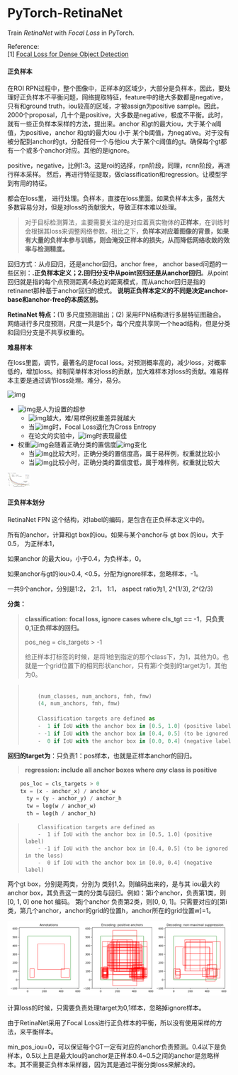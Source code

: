 # PyTorch-RetinaNet
Train _RetinaNet_ with _Focal Loss_ in PyTorch.

Reference:  
[1] [Focal Loss for Dense Object Detection](https://arxiv.org/abs/1708.02002)  

#### **正负样本**

在ROI RPN过程中，整个图像中，正样本的区域少，大部分是负样本，因此，要处理好正负样本不平衡问题，网络提取特征，feature中的绝大多数都是negative，只有和ground truth，iou较高的区域，才被assign为positive sample。因此，2000个proposal，几十个是positive，大多数是negative，极度不平衡。此时，就有一些正负样本采样的方法，提出来。anchor 和gt的最大iou，大于某个a阈值，为positive，anchor 和gt的最大iou 小于 某个b阈值，为negative。对于没有被分配到anchor的gt，分配任何一个与他iou 大于某个c阈值的gt。确保每个gt都有一个或多个anchor对应。其他的是ignore。

positive，negative，比例1:3。这是roi的选择，rpn阶段，同理，rcnn阶段，再进行样本采样。 然后，再进行特征提取，做classification和regression。让模型学到有用的特征。

都会在loss里， 进行处理。负样本，直接在loss里面。如果负样本太多，虽然大多数容易分对，但是对loss的贡献很大，导致正样本难以处理。

> 对于目标检测算法，主要需要关注的是对应着真实物体的**正样本**，在训练时会根据其loss来调整网络参数。相比之下，**负样本对应着图像的背景，如果有大量的负样本参与训练，则会淹没正样本的损失，从而降低网络收敛的效率与检测精度。**



回归方式：从点回归，还是anchor回归。anchor free， anchor based问题的一些区别：**.正负样本定义；2.回归分支中从point回归还是从anchor回归**。从point回归就是指的每个点预测距离4条边的距离模式，而从anchor回归是指的retinanet那种基于anchor回归的模式。  **说明正负样本定义的不同是决定anchor-base和anchor-free的本质区别。**



**RetinaNet 特点：**(1) 多尺度预测输出；(2) 采用FPN结构进行多层特征图融合。 网络进行多尺度预测，尺度一共是5个，每个尺度共享同一个head结构，但是分类和回归分支是不共享权重的。



**难易样本**

在loss里面，调节，最著名的是focal loss。对预测概率高的，减少loss，对概率低的，增加loss。抑制简单样本对loss的贡献，加大难样本对loss的贡献。难易样本主要是通过调节loss处理。难分，易分。

![img](https://cdn.nlark.com/yuque/__latex/4ba7cddb8ce68ab6d501851d326376a3.svg#card=math&code=FL%28p_t%29%20%3D%20-%20%5Calpha_t%20%5C%20%281%20-%20p_t%29%5E%5Cgamma%20%5C%20log%28p_t%29&height=20&width=226)

- ![img](https://cdn.nlark.com/yuque/__latex/ae539dfcc999c28e25a0f3ae65c1de79.svg#card=math&code=%5Cgamma&height=16&width=8)是人为设置的超参
  - ![img](https://cdn.nlark.com/yuque/__latex/ae539dfcc999c28e25a0f3ae65c1de79.svg#card=math&code=%5Cgamma&height=16&width=8)越大，难/易样例权重差异就越大
  - 当![img](https://cdn.nlark.com/yuque/__latex/dabe5e8b1a99648f7dc9ae35e4c3b32e.svg#card=math&code=%5Cgamma%20%3D%200&height=19&width=40)时，Focal Loss退化为Cross Entropy
  - 在论文的实验中，![img](https://cdn.nlark.com/yuque/__latex/0179f5caad1b6e67b27e9a4eaae8304a.svg#card=math&code=%5Cgamma%20%3D%202&height=19&width=40)时表现最佳
- 权重![img](https://cdn.nlark.com/yuque/__latex/5beb6e40107f5dba5506f53f73c8f2f8.svg#card=math&code=%281-p_t%29%5E%5Cgamma&height=20&width=64)会随着正确分类的置信度![img](https://cdn.nlark.com/yuque/__latex/011f9f40084dbe619093c6799fd364ca.svg#card=math&code=p_t&height=14&width=15)变化
  - 当![img](https://cdn.nlark.com/yuque/__latex/011f9f40084dbe619093c6799fd364ca.svg#card=math&code=p_t&height=14&width=15)比较大时，正确分类的置信度高，属于易样例，权重就比较小
  - 当![img](https://cdn.nlark.com/yuque/__latex/011f9f40084dbe619093c6799fd364ca.svg#card=math&code=p_t&height=14&width=15)比较小时，正确分类的置信度低，属于难样例，权重就比较大

<img src="image-20210819200019351.png" alt="image-20210819200019351" style="zoom: 5%;" />



#### 正负样本划分

RetinaNet FPN 这个结构，对label的编码，是包含在正负样本定义中的。

所有的anchor，计算和gt box的iou。如果与某个anchor与 gt box 的iou，大于0.5， 为正样本1，

如果anchor 的最大iou，小于0.4，为负样本，0。

如果anchor与gt的iou>0.4, <0.5，分配为ignore样本，忽略样本，-1。

一共9个anchor，分别是1:2， 2:1， 1:1， aspect ratio为1,  2^(1/3), 2^(2/3)

**分类：**

> **classification: focal loss, ignore cases where cls_tgt == -1**，**只负责0,1正负样本的回归。**
>
> pos_neg = cls_targets > -1
>
> 给正样本打标签的时候，是将1给到指定的那个class下，为1，其他为0。也就是一个grid位置下的相同形状anchor，只有第i个类别的target为1，其他为0。

> ```python
> 	
>     (num_classes, num_anchors, fmh, fmw)
>     (4, num_anchors, fmh, fmw)
>     
>     Classification targets are defined as
>     -  1 if IoU with the anchor box in [0.5, 1.0] (positive label)
>     - -1 if IoU with the anchor box in [0.4, 0.5] (to be ignored in the loss)
>     -  0 if IoU with the anchor box in [0.0, 0.4] (negative label)
> ```



**回归的target为**：只负责1：pos样本，也就是正样本anchor的回归。

> **regression: include all anchor boxes where *any* class is positive**

```python
    pos_loc = cls_targets > 0  
    tx = (x - anchor_x) / anchor_w
      ty = (y - anchor_y) / anchor_h
      tw = log(w / anchor_w)
      th = log(h / anchor_h)
```

>         Classification targets are defined as
>         -  1 if IoU with the anchor box in [0.5, 1.0] (positive label)
>         - -1 if IoU with the anchor box in [0.4, 0.5] (to be ignored in the loss)
>         -  0 if IoU with the anchor box in [0.0, 0.4] (negative label)

两个gt box，分别是两类，分别为 类别1,2。则编码出来的，是与其 iou最大的anchor box，其负责这一类的分类与回归。例如：第i个anchor，负责第1类，则[0, 1, 0] one hot 编码。 第j个anchor 负责第2类，则[0, 0, 1]。只需要对应的[第i类，第几个anchor，anchor的grid的位置h，anchor所在的grid位置w]=1。

![Figure_1](Figure_1.png)

计算loss的时候，只需要负责处理target为0,1样本，忽略掉ignore样本。

由于RetinaNet采用了Focal Loss进行正负样本的平衡，所以没有使用采样的方法，来平衡样本。

min_pos_iou=0，可以保证每个GT一定有对应的anchor负责预测。0.4以下是负样本，0.5以上且是最大Iou的anchor是正样本0.4~0.5之间的anchor是忽略样本。其不需要正负样本采样器，因为其是通过平衡分类loss来解决的。
